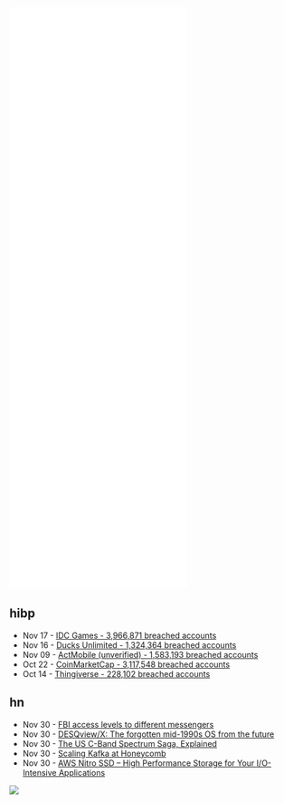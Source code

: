![Metrics](https://raw.githubusercontent.com/phixion/phixion/master/metrics.svg)

## hibp

<!--
for https://github.com/phixion/phixion/blob/main/.github/workflows/feeds.yml
-->
<!--START_SECTION:haveibeenpwnd-->
- Nov 17 - [IDC Games - 3,966,871 breached accounts](https://haveibeenpwned.com/PwnedWebsites#IDCGames)
- Nov 16 - [Ducks Unlimited - 1,324,364 breached accounts](https://haveibeenpwned.com/PwnedWebsites#DucksUnlimited)
- Nov 09 - [ActMobile (unverified) - 1,583,193 breached accounts](https://haveibeenpwned.com/PwnedWebsites#ActMobile)
- Oct 22 - [CoinMarketCap - 3,117,548 breached accounts](https://haveibeenpwned.com/PwnedWebsites#CoinMarketCap)
- Oct 14 - [Thingiverse - 228,102 breached accounts](https://haveibeenpwned.com/PwnedWebsites#Thingiverse)
<!--END_SECTION:haveibeenpwnd-->

## hn

<!--
for https://github.com/phixion/phixion/blob/main/.github/workflows/feeds.yml
-->
<!--START_SECTION:hn-->
- Nov 30 - [FBI access levels to different messengers](https://propertyofthepeople.org/document-detail/)
- Nov 30 - [DESQview/X: The forgotten mid-1990s OS from the future](https://lunduke.substack.com/p/desqviewx-the-forgotten-mid-1990s)
- Nov 30 - [The US C-Band Spectrum Saga, Explained](https://payloadspace.com/the-us-c-band-spectrum-saga-explained/)
- Nov 30 - [Scaling Kafka at Honeycomb](https://www.honeycomb.io/blog/scaling-kafka-observability-pipelines/)
- Nov 30 - [AWS Nitro SSD – High Performance Storage for Your I/O-Intensive Applications](https://aws.amazon.com/blogs/aws/aws-nitro-ssd-high-performance-storage-for-your-i-o-intensive-applications/)
<!--END_SECTION:hn-->

<!--
for https://yhype.me
-->
![](https://hit.yhype.me/github/profile?user_id=13013670)

